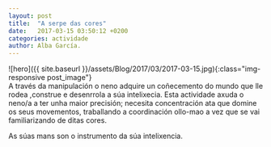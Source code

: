 ```yaml
---
layout: post
title:  "A serpe das cores"
date:   2017-03-15 03:50:12 +0200
categories: actividade
author: Alba García.
---
```

![hero]({{ site.baseurl }}/assets/Blog/2017/03/2017-03-15.jpg){:class="img-responsive post_image"}
<br>
A través da manipulación o neno adquire un coñecemento do mundo que lle rodea ,construe e desenrrola a súa intelixecia.
Esta actividade axuda o neno/a a ter unha maior precisión; necesita concentración ata que domine os seus movementos, traballando a coordinación ollo-mao a vez que se vai familiarizando de ditas cores.

As súas mans son o instrumento da súa intelixencia.






